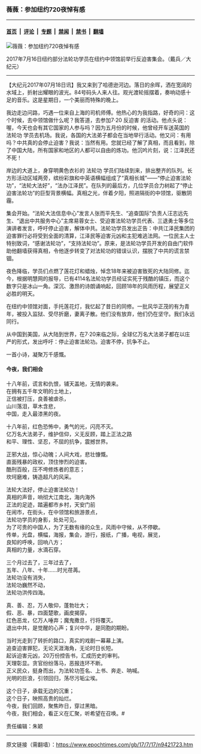 ### 薇薇：参加纽约720夜悼有感

---

#### [首页](../../../..?n9421723) &nbsp;|&nbsp; [评论](../../../../../epoch-comment?n9421723) &nbsp;|&nbsp; [专题](../../../../../epoch-special?n9421723) &nbsp;|&nbsp; [禁闻](../../../../../epoch-news?n9421723) &nbsp;|&nbsp; [禁书](../../../../../books?n9421723) &nbsp;|&nbsp; [翻墙](https://github.com/gfw-breaker/nogfw/blob/master/README.md?n9421723)


<div><img alt="薇薇：参加纽约720夜悼有感" class="attachment-djy_600_400 size-djy_600_400 wp-post-image" src="https://i.epochtimes.com/assets/uploads/2017/07/c26ebdcc87630b06c37f3e9f4309eb2a.jpg"/>
<div class="caption">
 <p>
  2017年7月16日纽约部分法轮功学员在纽约中领馆前举行反迫害集会。（戴兵／大纪元）
 </p>
</div></div><hr/><div class="post_content" id="artbody" itemprop="articleBody">
 <!-- article content begin -->
 <p>
  【大纪元2017年07月18日讯】我又来到了哈德逊河边。落日的余晖，洒在宽阔的水域上，折射出耀眼的波光。84号码头人来人往。观光渡轮摇摆着，奏响动感十足的音乐。这是星期日，一个美丽而特殊的晚上。
 </p>
 <p>
  我边走边问路，巧遇一位来自上海的司机师傅。他热心的为我指路，好奇的问：这个时候，去中领馆做什么呢？我答道，去参加7‧20
  <ok href="https://www.epochtimes.com/gb/tag/%E5%8F%8D%E8%BF%AB%E5%AE%B3.html">
   反迫害
  </ok>
  的活动。他点头说：喔，今天也会有其它国家的人参与吗？因为五月份的时候，他曾经开车送英国的
  <ok href="https://www.epochtimes.com/gb/tag/%E6%B3%95%E8%BD%AE%E5%8A%9F.html">
   法轮功
  </ok>
  学员去机场。我说，各国的大法弟子都会在当地举行活动。他又问：有用吗？中共真的会停止迫害？我说：当然有用。您就已经了解了真相，而且看到，除了中国大陆，所有国家和地区的人都可以自由的炼功。他沉吟片刻，说：江泽民还不死！
 </p>
 <p>
  岸边的大道上，身穿明黄色衣衫的
  <ok href="https://www.epochtimes.com/gb/tag/%E6%B3%95%E8%BD%AE%E5%8A%9F.html">
   法轮功
  </ok>
  学员们陆续到来，排出整齐的队列。长方形活动区域两旁，缤纷彩旗和中英语横幅组成了“真相长城”——“停止迫害法轮功”，“法轮大法好”，“法办江泽民”。在队列的最后方，几位学员合力树起了“停止迫害法轮功”的巨型背景横幅。真相之光，伴着夕阳，照进隔街的中领馆，驱散阴霾。
 </p>
 <p>
  集会开始。“法轮大法信息中心”发言人张而平先生、“追查国际”负责人汪志远先生、“退出中共服务中心”主席易蓉女士、受迫害法轮功学员代表、三退勇士等多位演讲者发言，呼吁停止迫害，解体中共。法轮功学员发出正告：中共江泽民集团的迫害罪行必将受到全面的清算，江泽民等迫害元凶和主犯难逃法网。一位民主人士特别致词，“感谢法轮功”，“支持法轮功”。原来，是法轮功学员开发的自由门软件助他翻墙获得真相，令他逐步转变了对法轮功的错误认识，摆脱了中共的谎言禁锢。
 </p>
 <p>
  夜色降临，学员们点燃了莲花灯和蜡烛，悼念18年来被迫害致死的大陆同修。迄今，根据明慧网的报导，已有4114名法轮功学员经证实死于残酷的镇压，而这个数字只是冰山一角。深沉、激昂的诗朗诵响起，回顾18年的风雨历程，展望正义必胜的明天。
 </p>
 <p>
  在纽约中领馆对面，手托莲花灯，我忆起了昔日的同修。一批风华正茂的有为青年，被投入监狱、受尽折磨，妻离子散。他们没有放弃，他们仍在坚守。我们永远同行。
 </p>
 <p>
  从中国到美国，从大陆到世界，在7‧20来临之际，全球亿万名大法弟子都在以庄严的形式，发出呼吁：停止迫害法轮功。迫害不停，抗争不止。
 </p>
 <p>
  一首小诗，凝聚万千感慨。
 </p>
 <h4>
  <strong>
   今夜，我们相会
  </strong>
 </h4>
 <p>
  十八年前，谎言和仇恨，铺天盖地，无情的袭来。
  <br/>
  在拥有五千年文明的土地上，
  <br/>
  正信被打压，良善被虐杀，
  <br/>
  山川落泪，草木含悲，
  <br/>
  中国，走入最漆黑的夜。
 </p>
 <p>
  十八年前，红色恐怖中，勇气的光，闪亮不灭。
  <br/>
  亿万名大法弟子，维护信仰，义无反顾，踏上正法之路
  <br/>
  和平、理性、坚忍，不屈的抗争，震撼世界。
 </p>
 <p>
  正邪大战，惊心动魄；人间大戏，悲壮慷慨。
  <br/>
  直面残暴的政权，顶住惨烈的迫害。
  <br/>
  酷刑百般，压不垮修炼者的意志；
  <br/>
  坎坷磨难，铸造超凡的风采。
 </p>
 <p>
  法轮大法好，停止迫害法轮功！
  <br/>
  真相的声音，响彻大江南北，海内海外
  <br/>
  正法的足迹，踏遍都市乡村，天安门前
  <br/>
  在闹市，在街头，在中领馆和旅游景点，
  <br/>
  法轮功学员的身影，处处可见。
  <br/>
  为了可贵的中国人，为了无数有缘的众生，风雨中守候，从不停歇。
  <br/>
  传单，光盘，横幅，海报，集会，游行，报纸，广播，电视，展览，
  <br/>
  良知的呼唤，回响八方；
  <br/>
  真相的力量，水滴石穿。
 </p>
 <p>
  三个月过去了，三年过去了，
  <br/>
  五年、八年、十年……时光荏苒。
  <br/>
  法轮功没有消失，
  <br/>
  法轮功巍然不动，
  <br/>
  法轮功洪传四海。
 </p>
 <p>
  真、善、忍，万人敬仰，蓬勃壮大；
  <br/>
  假、恶、暴，四面楚歌，画皮揭穿。
  <br/>
  红色恶龙，亿万人唾弃；魔鬼撒旦，行将覆灭。
  <br/>
  退出中共，是觉醒的心声；复兴中华，是同胞的期盼。
 </p>
 <p>
  当时光走到了转折的路口，真实的戏剧一幕幕上演。
  <br/>
  追查迫害罪犯，无论天涯海角，无论时日长短。
  <br/>
  起诉迫害元凶，20万份控告书，汇成历史的审判。
  <br/>
  天理彰显。贪官纷纷落马，恶报连环不断。
  <br/>
  正义民众，挺身而出，为法轮功签名、上书、奔走、呐喊。
  <br/>
  光明的巨浪，引领回归，荡尽污垢尘埃。
 </p>
 <p>
  这个日子，承载无边的沉重；
  <br/>
  这个日子，映照高贵的灿烂。
  <br/>
  今夜，我们回顾，聚焦昨日，穿过黑暗。
  <br/>
  今夜，我们相会，看正义在汇聚，听希望在召唤。#
 </p>
 <p>
  责任编辑：朱颖
 </p>
 <!-- article content end -->
 <div id="below_article_ad">
 </div>
</div>


---

原文链接（需翻墙）：https://www.epochtimes.com/gb/17/7/17/n9421723.htm